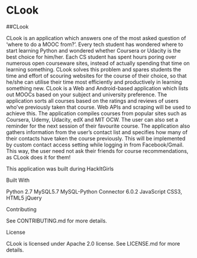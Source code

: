 # CLook
##CLook

CLook is an application which answers one of the most asked question of ‘where to do a MOOC from?’. Every tech student has wondered where to start learning Python and wondered whether Coursera or Udacity is the best choice for him/her. Each CS student has spent hours poring over numerous open courseware sites, instead of actually spending that time on learning something. CLook solves this problem and spares students the time and effort of scouring websites for the course of their choice, so that he/she can utilise their time most efficiently and productively in learning something new. CLook is a Web and Android-based application which lists out MOOCs based on your subject and university preference. The application sorts all courses based on the ratings and reviews of users who’ve previously taken that course. Web APIs and scraping will be used to achieve this. The application compiles courses from popular sites such as Coursera, Udemy, Udacity, edX and MIT OCW. The user can also set a reminder for the next session of their favourite course. The application also gathers information from the user’s contact list and specifies how many of their contacts have taken the course previously. This will be implemented by custom contact access setting while logging in from Facebook/Gmail. This way, the user need not ask their friends for course recommendations, as CLook does it for them! 

This application was built during HackItGirls


Built With

Python 2.7
MySQL5.7
MySQL-Python Connector 6.0.2
JavaScript
CSS3, HTML5
jQuery

Contributing

See CONTRIBUTING.md for more details.

License

CLook is licensed under Apache 2.0 license. See LICENSE.md for more details.
